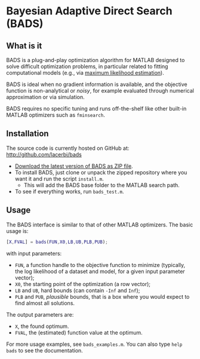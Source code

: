 # Bayesian Adaptive Direct Search (BADS)

## What is it

BADS is a plug-and-play optimization algorithm for MATLAB designed to solve difficult optimization problems, in particular related to fitting computational models (e.g., via [maximum likelihood estimation](https://en.wikipedia.org/wiki/Maximum_likelihood_estimation)). 

BADS is ideal when no gradient information is available, and the objective function is non-analytical or *noisy*, for example evaluated through numerical approximation or via simulation. 

BADS requires no specific tuning and runs off-the-shelf like other built-in MATLAB optimizers such as `fminsearch`.

## Installation

The source code is currently hosted on GitHub at: http://github.com/lacerbi/bads

- [Download the latest version of BADS as ZIP file](https://github.com/lacerbi/bads/archive/master.zip).
- To install BADS, just clone or unpack the zipped repository where you want it and run the script `install.m`.
   - This will add the BADS base folder to the MATLAB search path.
- To see if everything works, run `bads_test.m`.

## Usage

The BADS interface is similar to that of other MATLAB optimizers. The basic usage is:

```matlab
[X,FVAL] = bads(FUN,X0,LB,UB,PLB,PUB);
```
with input parameters:
- `FUN`, a function handle to the objective function to minimize (typically, the log likelihood of a dataset and model, for a given input parameter vector);
- `X0`, the starting point of the optimization (a row vector);
- `LB` and `UB`, hard bounds (can contain `-Inf` and `Inf`);
- `PLB` and `PUB`, *plausible* bounds, that is a box where you would expect to find almost all solutions.

The output parameters are:
- `X`, the found optimum.
- `FVAL`, the (estimated) function value at the optimum.

For more usage examples, see `bads_examples.m`. You can also type `help bads` to see the documentation.
